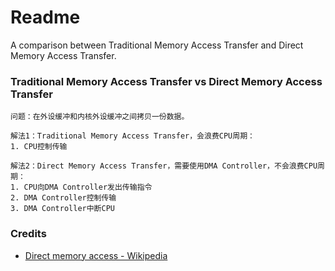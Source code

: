 # Readme
A comparison between Traditional Memory Access Transfer and Direct Memory Access Transfer.

### Traditional Memory Access Transfer vs Direct Memory Access Transfer

```
问题：在外设缓冲和内核外设缓冲之间拷贝一份数据。
```

```
解法1：Traditional Memory Access Transfer，会浪费CPU周期：
1. CPU控制传输
```

```
解法2：Direct Memory Access Transfer，需要使用DMA Controller，不会浪费CPU周期：
1. CPU向DMA Controller发出传输指令
2. DMA Controller控制传输
3. DMA Controller中断CPU
```

### Credits
- [Direct memory access - Wikipedia](https://en.wikipedia.org/wiki/Direct_memory_access)
